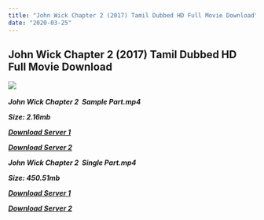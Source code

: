 ```yaml
---
title: "John Wick Chapter 2 (2017) Tamil Dubbed HD Full Movie Download"
date: "2020-03-25"
---
```


## John Wick Chapter 2 (2017) Tamil Dubbed HD Full Movie Download 

![](https://images.moviebuff.com/6b9068e9-f074-4a87-ad81-85e287a942f3?w=1000) 

_**John Wick Chapter 2  Sample Part.mp4**_

_**Size: 2.16mb**_

[_**Download Server 1**_](http://p1.wetransfer.vip/files/Tamil{5adf554ba90925c4992f0fe8eae1093bfca14c1a880041370a5a335b793ae9c1}20Dubbed{5adf554ba90925c4992f0fe8eae1093bfca14c1a880041370a5a335b793ae9c1}20Movies/Tamil{5adf554ba90925c4992f0fe8eae1093bfca14c1a880041370a5a335b793ae9c1}202017{5adf554ba90925c4992f0fe8eae1093bfca14c1a880041370a5a335b793ae9c1}20Dubbed{5adf554ba90925c4992f0fe8eae1093bfca14c1a880041370a5a335b793ae9c1}20Movies/John{5adf554ba90925c4992f0fe8eae1093bfca14c1a880041370a5a335b793ae9c1}20Wick{5adf554ba90925c4992f0fe8eae1093bfca14c1a880041370a5a335b793ae9c1}20Chapter{5adf554ba90925c4992f0fe8eae1093bfca14c1a880041370a5a335b793ae9c1}202{5adf554ba90925c4992f0fe8eae1093bfca14c1a880041370a5a335b793ae9c1}20(2017)/John{5adf554ba90925c4992f0fe8eae1093bfca14c1a880041370a5a335b793ae9c1}20Wick{5adf554ba90925c4992f0fe8eae1093bfca14c1a880041370a5a335b793ae9c1}20Chapter{5adf554ba90925c4992f0fe8eae1093bfca14c1a880041370a5a335b793ae9c1}202{5adf554ba90925c4992f0fe8eae1093bfca14c1a880041370a5a335b793ae9c1}20(2017){5adf554ba90925c4992f0fe8eae1093bfca14c1a880041370a5a335b793ae9c1}20BDRip/John{5adf554ba90925c4992f0fe8eae1093bfca14c1a880041370a5a335b793ae9c1}20Wick{5adf554ba90925c4992f0fe8eae1093bfca14c1a880041370a5a335b793ae9c1}20Chapter{5adf554ba90925c4992f0fe8eae1093bfca14c1a880041370a5a335b793ae9c1}202{5adf554ba90925c4992f0fe8eae1093bfca14c1a880041370a5a335b793ae9c1}20(2017){5adf554ba90925c4992f0fe8eae1093bfca14c1a880041370a5a335b793ae9c1}20Sample{5adf554ba90925c4992f0fe8eae1093bfca14c1a880041370a5a335b793ae9c1}20(640x360).mp4)

[_**Download Server 2**_](http://p1.wetransfer.vip/files/Tamil{5adf554ba90925c4992f0fe8eae1093bfca14c1a880041370a5a335b793ae9c1}20Dubbed{5adf554ba90925c4992f0fe8eae1093bfca14c1a880041370a5a335b793ae9c1}20Movies/Tamil{5adf554ba90925c4992f0fe8eae1093bfca14c1a880041370a5a335b793ae9c1}202017{5adf554ba90925c4992f0fe8eae1093bfca14c1a880041370a5a335b793ae9c1}20Dubbed{5adf554ba90925c4992f0fe8eae1093bfca14c1a880041370a5a335b793ae9c1}20Movies/John{5adf554ba90925c4992f0fe8eae1093bfca14c1a880041370a5a335b793ae9c1}20Wick{5adf554ba90925c4992f0fe8eae1093bfca14c1a880041370a5a335b793ae9c1}20Chapter{5adf554ba90925c4992f0fe8eae1093bfca14c1a880041370a5a335b793ae9c1}202{5adf554ba90925c4992f0fe8eae1093bfca14c1a880041370a5a335b793ae9c1}20(2017)/John{5adf554ba90925c4992f0fe8eae1093bfca14c1a880041370a5a335b793ae9c1}20Wick{5adf554ba90925c4992f0fe8eae1093bfca14c1a880041370a5a335b793ae9c1}20Chapter{5adf554ba90925c4992f0fe8eae1093bfca14c1a880041370a5a335b793ae9c1}202{5adf554ba90925c4992f0fe8eae1093bfca14c1a880041370a5a335b793ae9c1}20(2017){5adf554ba90925c4992f0fe8eae1093bfca14c1a880041370a5a335b793ae9c1}20BDRip/John{5adf554ba90925c4992f0fe8eae1093bfca14c1a880041370a5a335b793ae9c1}20Wick{5adf554ba90925c4992f0fe8eae1093bfca14c1a880041370a5a335b793ae9c1}20Chapter{5adf554ba90925c4992f0fe8eae1093bfca14c1a880041370a5a335b793ae9c1}202{5adf554ba90925c4992f0fe8eae1093bfca14c1a880041370a5a335b793ae9c1}20(2017){5adf554ba90925c4992f0fe8eae1093bfca14c1a880041370a5a335b793ae9c1}20Sample{5adf554ba90925c4992f0fe8eae1093bfca14c1a880041370a5a335b793ae9c1}20(640x360).mp4)

_**John Wick Chapter 2  Single Part.mp4**_

_**Size: 450.51mb**_

[_**Download Server 1**_](http://p1.wetransfer.vip/files/Tamil{5adf554ba90925c4992f0fe8eae1093bfca14c1a880041370a5a335b793ae9c1}20Dubbed{5adf554ba90925c4992f0fe8eae1093bfca14c1a880041370a5a335b793ae9c1}20Movies/Tamil{5adf554ba90925c4992f0fe8eae1093bfca14c1a880041370a5a335b793ae9c1}202017{5adf554ba90925c4992f0fe8eae1093bfca14c1a880041370a5a335b793ae9c1}20Dubbed{5adf554ba90925c4992f0fe8eae1093bfca14c1a880041370a5a335b793ae9c1}20Movies/John{5adf554ba90925c4992f0fe8eae1093bfca14c1a880041370a5a335b793ae9c1}20Wick{5adf554ba90925c4992f0fe8eae1093bfca14c1a880041370a5a335b793ae9c1}20Chapter{5adf554ba90925c4992f0fe8eae1093bfca14c1a880041370a5a335b793ae9c1}202{5adf554ba90925c4992f0fe8eae1093bfca14c1a880041370a5a335b793ae9c1}20(2017)/John{5adf554ba90925c4992f0fe8eae1093bfca14c1a880041370a5a335b793ae9c1}20Wick{5adf554ba90925c4992f0fe8eae1093bfca14c1a880041370a5a335b793ae9c1}20Chapter{5adf554ba90925c4992f0fe8eae1093bfca14c1a880041370a5a335b793ae9c1}202{5adf554ba90925c4992f0fe8eae1093bfca14c1a880041370a5a335b793ae9c1}20(2017){5adf554ba90925c4992f0fe8eae1093bfca14c1a880041370a5a335b793ae9c1}20BDRip/John{5adf554ba90925c4992f0fe8eae1093bfca14c1a880041370a5a335b793ae9c1}20Wick{5adf554ba90925c4992f0fe8eae1093bfca14c1a880041370a5a335b793ae9c1}20Chapter{5adf554ba90925c4992f0fe8eae1093bfca14c1a880041370a5a335b793ae9c1}202{5adf554ba90925c4992f0fe8eae1093bfca14c1a880041370a5a335b793ae9c1}20(2017){5adf554ba90925c4992f0fe8eae1093bfca14c1a880041370a5a335b793ae9c1}20Single{5adf554ba90925c4992f0fe8eae1093bfca14c1a880041370a5a335b793ae9c1}20Part{5adf554ba90925c4992f0fe8eae1093bfca14c1a880041370a5a335b793ae9c1}20(640x360).mp4)

[_**Download Server 2**_](http://p1.wetransfer.vip/files/Tamil{5adf554ba90925c4992f0fe8eae1093bfca14c1a880041370a5a335b793ae9c1}20Dubbed{5adf554ba90925c4992f0fe8eae1093bfca14c1a880041370a5a335b793ae9c1}20Movies/Tamil{5adf554ba90925c4992f0fe8eae1093bfca14c1a880041370a5a335b793ae9c1}202017{5adf554ba90925c4992f0fe8eae1093bfca14c1a880041370a5a335b793ae9c1}20Dubbed{5adf554ba90925c4992f0fe8eae1093bfca14c1a880041370a5a335b793ae9c1}20Movies/John{5adf554ba90925c4992f0fe8eae1093bfca14c1a880041370a5a335b793ae9c1}20Wick{5adf554ba90925c4992f0fe8eae1093bfca14c1a880041370a5a335b793ae9c1}20Chapter{5adf554ba90925c4992f0fe8eae1093bfca14c1a880041370a5a335b793ae9c1}202{5adf554ba90925c4992f0fe8eae1093bfca14c1a880041370a5a335b793ae9c1}20(2017)/John{5adf554ba90925c4992f0fe8eae1093bfca14c1a880041370a5a335b793ae9c1}20Wick{5adf554ba90925c4992f0fe8eae1093bfca14c1a880041370a5a335b793ae9c1}20Chapter{5adf554ba90925c4992f0fe8eae1093bfca14c1a880041370a5a335b793ae9c1}202{5adf554ba90925c4992f0fe8eae1093bfca14c1a880041370a5a335b793ae9c1}20(2017){5adf554ba90925c4992f0fe8eae1093bfca14c1a880041370a5a335b793ae9c1}20BDRip/John{5adf554ba90925c4992f0fe8eae1093bfca14c1a880041370a5a335b793ae9c1}20Wick{5adf554ba90925c4992f0fe8eae1093bfca14c1a880041370a5a335b793ae9c1}20Chapter{5adf554ba90925c4992f0fe8eae1093bfca14c1a880041370a5a335b793ae9c1}202{5adf554ba90925c4992f0fe8eae1093bfca14c1a880041370a5a335b793ae9c1}20(2017){5adf554ba90925c4992f0fe8eae1093bfca14c1a880041370a5a335b793ae9c1}20Single{5adf554ba90925c4992f0fe8eae1093bfca14c1a880041370a5a335b793ae9c1}20Part{5adf554ba90925c4992f0fe8eae1093bfca14c1a880041370a5a335b793ae9c1}20(640x360).mp4)
